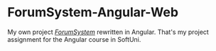# ForumSystem-Angular-Web

My own project *[ForumSystem](https://github.com/DimitarSamarov07/ForumSystem-Web)* rewritten in Angular. That's my
project assignment for the Angular course in SoftUni.
